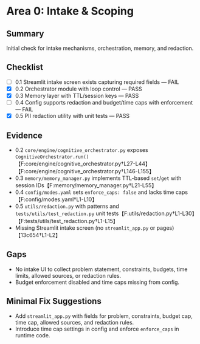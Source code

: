 # Area 0: Intake & Scoping

## Summary
Initial check for intake mechanisms, orchestration, memory, and redaction.

## Checklist
- [ ] 0.1 Streamlit intake screen exists capturing required fields — FAIL
- [x] 0.2 Orchestrator module with loop control — PASS
- [x] 0.3 Memory layer with TTL/session keys — PASS
- [ ] 0.4 Config supports redaction and budget/time caps with enforcement — FAIL
- [x] 0.5 PII redaction utility with unit tests — PASS

## Evidence
- 0.2 `core/engine/cognitive_orchestrator.py` exposes `CognitiveOrchestrator.run()`【F:core/engine/cognitive_orchestrator.py†L27-L44】 【F:core/engine/cognitive_orchestrator.py†L146-L155】
- 0.3 `memory/memory_manager.py` implements TTL-based `set`/`get` with session IDs【F:memory/memory_manager.py†L21-L55】
- 0.4 `config/modes.yaml` sets `enforce_caps: false` and lacks time caps【F:config/modes.yaml†L1-L10】
- 0.5 `utils/redaction.py` with patterns and `tests/utils/test_redaction.py` unit tests【F:utils/redaction.py†L1-L30】【F:tests/utils/test_redaction.py†L1-L15】
- Missing Streamlit intake screen (no `streamlit_app.py` or pages)【13c654†L1-L2】

## Gaps
- No intake UI to collect problem statement, constraints, budgets, time limits, allowed sources, or redaction rules.
- Budget enforcement disabled and time caps missing from config.

## Minimal Fix Suggestions
- Add `streamlit_app.py` with fields for problem, constraints, budget cap, time cap, allowed sources, and redaction rules.
- Introduce time cap settings in config and enforce `enforce_caps` in runtime code.
